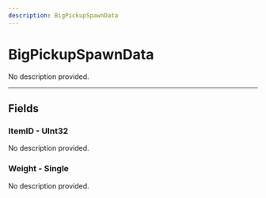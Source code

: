 ```yaml
---
description: BigPickupSpawnData
---
```


# BigPickupSpawnData

No description provided.

***

## Fields

### ItemID - UInt32

No description provided.

### Weight - Single

No description provided.

